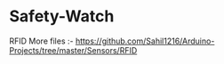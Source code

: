# Safety-Watch

RFID More files :- https://github.com/Sahil1216/Arduino-Projects/tree/master/Sensors/RFID
